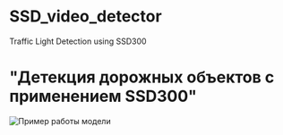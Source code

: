 # SSD_video_detector
Traffic Light Detection using SSD300

# "Детекция дорожных объектов с применением SSD300"

 
![Пример работы модели](https://github.com/maxfil333/SSD_video_detector/blob/master/outputs/g6.gif)
